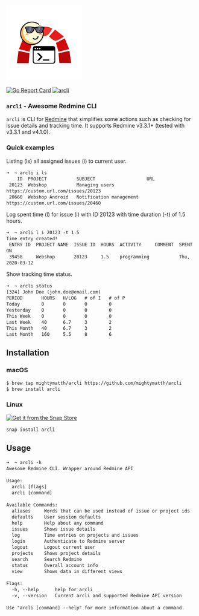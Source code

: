 <img alt="arcli" src="img/arcli.png" height="200" width="200" />

[![Go Report Card](https://goreportcard.com/badge/github.com/mightymatth/arcli)](https://goreportcard.com/report/github.com/mightymatth/arcli)
[![arcli](https://snapcraft.io//arcli/badge.svg)](https://snapcraft.io/arcli)

### `arcli` - Awesome Redmine CLI
`arcli` is CLI for [Redmine](https://www.redmine.org/) that simplifies some actions such as checking for issue details and tracking time. 
It supports Redmine v3.3.1+ (tested with v3.3.1 and v4.1.0).

### Quick examples

Listing (ls) all assigned issues (i) to current user.
```
➜  ~ arcli i ls  
    ID  PROJECT           SUBJECT                   URL                                       
 20123  Webshop           Managing users            https://custom.url.com/issues/20123 
 20660  Webshop Android   Notification management   https://custom.url.com/issues/20460 
```

Log spent time (l) for issue (i) with ID 20123 with time duration (-t) of 1.5 hours.
```
➜  ~ arcli l i 20123 -t 1.5
Time entry created!
 ENTRY ID  PROJECT NAME  ISSUE ID  HOURS  ACTIVITY     COMMENT  SPENT ON        
 39458     Webshop       20123     1.5    programming           Thu, 2020-03-12 
```

Show tracking time status.
```
➜  ~ arcli status
[324] John Doe (john.doe@email.com)
PERIOD       HOURS   H/LOG   # of I   # of P  
Today        0       0       0        0       
Yesterday    0       0       0        0       
This Week    0       0       0        0       
Last Week    40      6.7     3        2       
This Month   40      6.7     3        2       
Last Month   160     5.5     8        6 
```


## Installation

### macOS

```
$ brew tap mightymatth/arcli https://github.com/mightymatth/arcli
$ brew install arcli
```

### Linux
[![Get it from the Snap Store](https://snapcraft.io/static/images/badges/en/snap-store-black.svg)](https://snapcraft.io/arcli)

```
snap install arcli
```

## Usage
```
➜  ~ arcli -h
Awesome Redmine CLI. Wrapper around Redmine API

Usage:
  arcli [flags]
  arcli [command]

Available Commands:
  aliases     Words that can be used instead of issue or project ids
  defaults    User session defaults
  help        Help about any command
  issues      Shows issue details
  log         Time entries on projects and issues
  login       Authenticate to Redmine server
  logout      Logout current user
  projects    Shows project details
  search      Search Redmine
  status      Overall account info
  view        Shows data in different views

Flags:
  -h, --help      help for arcli
  -v, --version   Current arcli and supported Redmine API version

Use "arcli [command] --help" for more information about a command.
```

